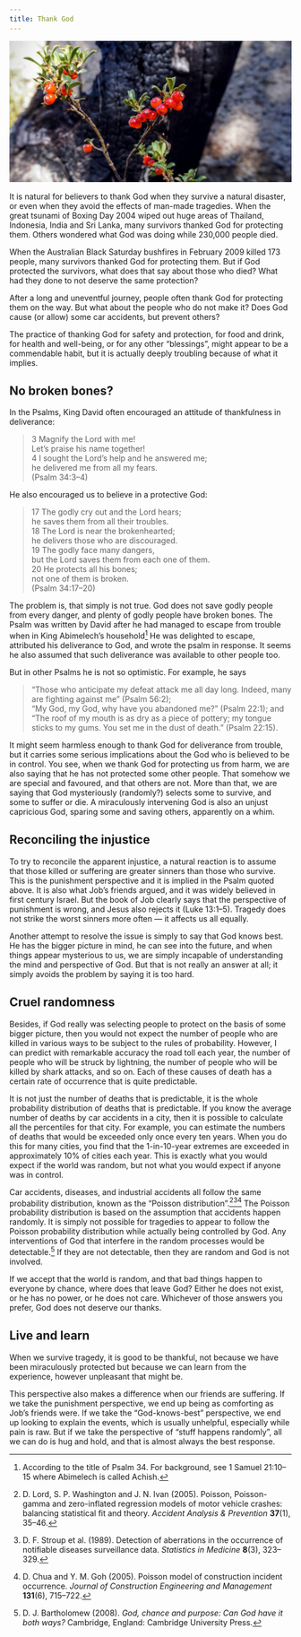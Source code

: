 ```yaml
---
title: Thank God
---
```


![](berries.resized.jpg)

It is natural for believers to thank God when they survive a natural disaster, or even when they avoid the effects of man-made tragedies. When the great tsunami of Boxing Day 2004 wiped out huge areas of Thailand, Indonesia, India and Sri Lanka, many survivors thanked God for protecting them. Others wondered what God was doing while 230,000 people died.

When the Australian Black Saturday bushfires in February 2009 killed 173 people, many survivors thanked God for protecting them. But if God protected the survivors, what does that say about those who died? What had they done to not deserve the same protection?

After a long and uneventful journey, people often thank God for protecting them on the way. But what about the people who do not make it? Does God cause (or allow) some car accidents, but prevent others?

The practice of thanking God for safety and protection, for food and drink, for health and well-being, or for any other “blessings”, might appear to be a commendable habit, but it is actually deeply troubling because of what it implies.

## No broken bones?

In the Psalms, King David often encouraged an attitude of thankfulness in deliverance:

>3 Magnify the Lord with me!<br>
Let’s praise his name together!<br>
4 I sought the Lord’s help and he answered me;<br>
he delivered me from all my fears.<br>
(Psalm 34:3–4)

He also encouraged us to believe in a protective God:

>17 The godly cry out and the Lord hears;<br>
he saves them from all their troubles.<br>
18 The Lord is near the brokenhearted;<br>
he delivers those who are discouraged.<br>
19 The godly face many dangers,<br>
but the Lord saves them from each one of them.<br>
20 He protects all his bones;<br>
not one of them is broken.<br>
(Psalm 34:17–20)

The problem is, that simply is not true. God does not save godly people from every danger, and plenty of godly people have broken bones. The Psalm was written by David after he had managed to escape from trouble when in King Abimelech’s household[^1] He was delighted to escape, attributed his deliverance to God, and wrote the psalm in response. It seems he also assumed that such deliverance was available to other people too.

But in other Psalms he is not so optimistic. For example, he says

>“Those who anticipate my defeat attack me all day long. Indeed, many are fighting against me” (Psalm 56:2);<br>
“My God, my God, why have you abandoned me?” (Psalm 22:1); and<br>
“The roof of my mouth is as dry as a piece of pottery; my tongue sticks to my gums. You set me in the dust of death.” (Psalm 22:15).

It might seem harmless enough to thank God for deliverance from trouble, but it carries some serious implications about the God who is believed to be in control. You see, when we thank God for protecting us from harm, we are also saying that he has not protected some other people. That somehow we are special and favoured, and that others are not. More than that, we are saying that God mysteriously (randomly?) selects some to survive, and some to suffer or die. A miraculously intervening God is also an unjust capricious God, sparing some and saving others, apparently on a whim.

## Reconciling the injustice

To try to reconcile the apparent injustice, a natural reaction is to assume that those killed or suffering are greater sinners than those who survive. This is the punishment perspective and it is implied in the Psalm quoted above. It is also what Job’s friends argued, and it was widely believed in first century Israel. But the book of Job clearly says that the perspective of punishment is wrong, and Jesus also rejects it (Luke 13:1–5). Tragedy does not strike the worst sinners more often — it affects us all equally.

Another attempt to resolve the issue is simply to say that God knows best. He has the bigger picture in mind, he can see into the future, and when things appear mysterious to us, we are simply incapable of understanding the mind and perspective of God. But that is not really an answer at all; it simply avoids the problem by saying it is too hard.

## Cruel randomness

Besides, if God really was selecting people to protect on the basis of some bigger picture, then you would not expect the number of people who are killed in various ways to be subject to the rules of probability. However, I can predict with remarkable accuracy the road toll each year, the number of people who will be struck by lightning, the number of people who will be killed by shark attacks, and so on. Each of these causes of death has a certain rate of occurrence that is quite predictable.

It is not just the number of deaths that is predictable, it is the whole probability distribution of deaths that is predictable. If you know the average number of deaths by car accidents in a city, then it is possible to calculate all the percentiles for that city. For example, you can estimate the numbers of deaths that would be exceeded only once every ten years. When you do this for many cities, you find that the 1-in-10-year extremes are exceeded in approximately 10% of cities each year. This is exactly what you would expect if the world was random, but not what you would expect if anyone was in control.

Car accidents, diseases, and industrial accidents all follow the same probability distribution, known as the “Poisson distribution”.[^2][^3][^4] The Poisson probability distribution is based on the assumption that accidents happen randomly. It is simply not possible for tragedies to appear to follow the Poisson probability distribution while actually being controlled by God. Any interventions of God that interfere in the random processes would be detectable.[^5] If they are not detectable, then they are random and God is not involved.

If we accept that the world is random, and that bad things happen to everyone by chance, where does that leave God? Either he does not exist, or he has no power, or he does not care. Whichever of those answers you prefer, God does not deserve our thanks.

## Live and learn

When we survive tragedy, it is good to be thankful, not because we have been miraculously protected but because we can learn from the experience, however unpleasant that might be.

This perspective also makes a difference when our friends are suffering. If we take the punishment perspective, we end up being as comforting as Job’s friends were. If we take the “God-knows-best” perspective, we end up looking to explain the events, which is usually unhelpful, especially while pain is raw. But if we take the perspective of “stuff happens randomly”, all we can do is hug and hold, and that is almost always the best response.


[^1]: According to the title of Psalm 34. For background, see 1 Samuel 21:10–15 where Abimelech is called Achish.

[^2]: D. Lord, S. P. Washington and J. N. Ivan (2005). Poisson, Poisson-gamma and zero-inflated regression models of motor vehicle crashes: balancing statistical fit and theory. _Accident Analysis & Prevention_ **37**(1), 35–46.

[^3]: D. F. Stroup et al. (1989). Detection of aberrations in the occurrence of notifiable diseases surveillance data. _Statistics in Medicine_ **8**(3), 323–329.

[^4]: D. Chua and Y. M. Goh (2005). Poisson model of construction incident occurrence. _Journal of Construction Engineering and Management_ **131**(6), 715–722.

[^5]: D. J. Bartholomew (2008). _God, chance and purpose: Can God have it both ways?_ Cambridge, England: Cambridge University Press.
